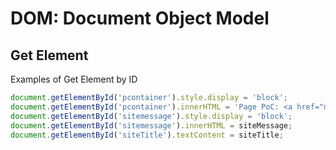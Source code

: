 # DOM: Document Object Model

## Get Element

Examples of Get Element by ID
```javascript
document.getElementById('pcontainer').style.display = 'block';
document.getElementById('pcontainer').innerHTML = 'Page PoC: <a href="mailto:' + siteContact + '">' + siteContact + '</a>';
document.getElementById('sitemessage').style.display = 'block';
document.getElementById('sitemessage').innerHTML = siteMessage;
document.getElementById('siteTitle').textContent = siteTitle; 
```

